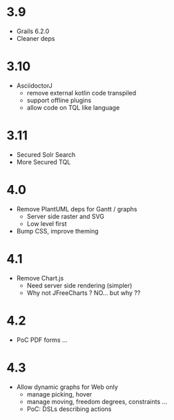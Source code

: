 # 3.9

- Grails 6.2.0
- Cleaner deps

# 3.10

- AsciidoctorJ
  - remove external kotlin code transpiled
  - support offline plugins
  - allow code on TQL like language

# 3.11

- Secured Solr Search
- More Secured TQL

# 4.0

- Remove PlantUML deps for Gantt / graphs
  - Server side raster and SVG
  - Low level first
- Bump CSS, improve theming

# 4.1

- Remove Chart.js
  - Need server side rendering (simpler)
  - Why not JFreeCharts ? NO... but why ??

# 4.2

- PoC PDF forms ...

# 4.3

- Allow dynamic graphs for Web only
  - manage picking, hover
  - manage moving, freedom degrees, constraints ...
  - PoC: DSLs describing actions